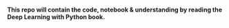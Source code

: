 #### This repo will contain the code, notebook & understanding by reading the Deep Learning with Python book. 
